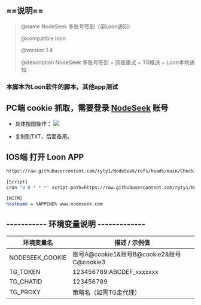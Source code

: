 ## ==说明==
>    @name         NodeSeek 多账号签到（带Loon通知） 
>
>    @compatible   loon
>
>    @version      1.4
>
>    @description  NodeSeek 多账号签到 + 网络重试 + TG推送 + Loon本地通知

### 本脚本为Loon软件的脚本，其他app测试

## PC端 cookie 抓取，需要登录 [NodeSeek](https://www.nodeseek.com/) 账号
- 具体按图操作：
![](https://tc.889269.xyz/1753172830433_image_2025-07-22_16-27-06.png)

- 复制到TXT，后面备用。

## IOS端 打开 Loon APP
```bash
https://raw.githubusercontent.com/ryty1/NodeSeek/refs/heads/main/Checkin.js
```
```bash
[Script]
cron "0 0 * * *" script-path=https://raw.githubusercontent.com/ryty1/NodeSeek/refs/heads/main/Checkin.js, timeout=60, tag=NS自动签

[MITM]
hostname = %APPEND% www.nodeseek.com
```
## ----------- 环境变量说明 -------------
| 环境变量名        | 描述 / 示例值                                 |
|------------------|----------------------------------------------|
| NODESEEK_COOKIE  | 账号A@cookie1&账号B@cookie2&账号C@cookie3     |
| TG_TOKEN         | 123456789:ABCDEF_xxxxxxx                      |
| TG_CHATID        | 123456789                                     |
| TG_PROXY         | 策略名（如需TG走代理）                        |

